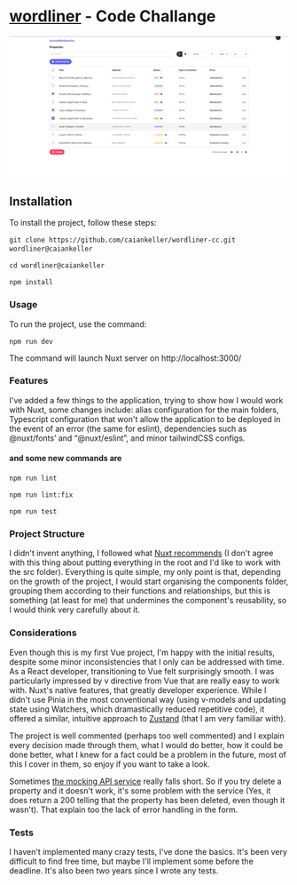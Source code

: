 # **[wordliner](https://wordliner.com) - Code Challange**

![immobilienbranche](./.repository/immobilienbranche.png)

## **Installation**

To install the project, follow these steps:

```
git clone https://github.com/caiankeller/wordliner-cc.git wordliner@caiankeller
```

```
cd wordliner@caiankeller
```

```
npm install
```

### **Usage**

To run the project, use the command:

```
npm run dev
```

The command will launch Nuxt server on http://localhost:3000/

### **Features**

I've added a few things to the application, trying to show how I would work with Nuxt, some changes include: alias configuration for the main folders, Typescript configuration that won't allow the application to be deployed in the event of an error (the same for eslint), dependencies such as @nuxt/fonts’ and “@nuxt/eslint”, and minor tailwindCSS configs.

#### **and some new commands are**

```
npm run lint
```

```
npm run lint:fix
```

```
npm run test
```

### **Project Structure**

I didn't invent anything, I followed what [Nuxt recommends](https://nuxt.com/docs/guide/directory-structure/app) (I don't agree with this thing about putting everything in the root and I'd like to work with the src folder). Everything is quite simple, my only point is that, depending on the growth of the project, I would start organising the components folder, grouping them according to their functions and relationships, but this is something (at least for me) that undermines the component's reusability, so I would think very carefully about it.

### **Considerations**

Even though this is my first Vue project, I'm happy with the initial results, despite some minor inconsistencies that I only can be addressed with time. As a React developer, transitioning to Vue felt surprisingly smooth. I was particularly impressed by v directive from Vue that are really easy to work with. Nuxt's native features, that greatly developer experience. While I didn't use Pinia in the most conventional way (using v-models and updating state using Watchers, which dramastically reduced repetitive code), it offered a similar, intuitive approach to [Zustand](https://zustand-demo.pmnd.rs/) (that I am very familiar with).

The project is well commented (perhaps too well commented) and I explain every decision made through them, what I would do better, how it could be done better, what I knew for a fact could be a problem in the future, most of this I cover in them, so enjoy if you want to take a look.

Sometimes [the mocking API service](https://mockapi.io/) really falls short. So if you try delete a property and it doesn't work, it's some problem with the service (Yes, it does return a 200 telling that the property has been deleted, even though it wasn't). That explain too the lack of error handling in the form.

### **Tests**

I haven't implemented many crazy tests, I've done the basics. It's been very difficult to find free time, but maybe I'll implement some before the deadline. It's also been two years since I wrote any tests.
